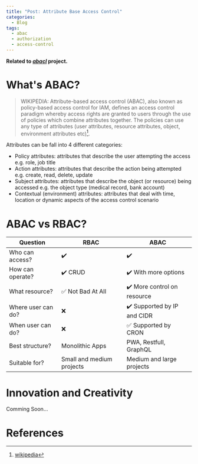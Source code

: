 ```yaml
---
title: "Post: Attribute Base Access Control"
categories:
  - Blog
tags:
  - abac
  - authorization
  - access-control
---
```


__Related to [*abacl*](https://vhidvz.github.io/projects/project-abac/) project.__

# What's ABAC?

> WIKIPEDIA: Attribute-based access control (ABAC), also known as policy-based access control for IAM, defines an access control paradigm whereby access rights are granted to users through the use of policies which combine attributes together. The policies can use any type of attributes (user attributes, resource attributes, object, environment attributes etc)[^1].

Attributes can be fall into 4 different categories:

- Policy attributes: attributes that describe the user attempting the access e.g. role, job title
- Action attributes: attributes that describe the action being attempted e.g. create, read, delete, update
- Subject attributes: attributes that describe the object (or resource) being accessed e.g. the object type (medical record, bank account)
- Contextual (environment) attributes: attributes that deal with time, location or dynamic aspects of the access control scenario

# ABAC vs RBAC?

| **Question**       | **RBAC**                                              | **ABAC**                                    |
| ------------------ | ----------------------------------------------------- | ------------------------------------------- |
| Who can access?    | :heavy_check_mark:                                    | :heavy_check_mark:                          |
| How can operate?   | :heavy_check_mark: CRUD                               | :heavy_check_mark: With more options        |
| What resource?     | :white_check_mark: Not Bad At All                     | :heavy_check_mark: More control on resource |
| Where user can do? | :x:                                                   | :heavy_check_mark: Supported by IP and CIDR |
| When user can do?  | :x:                                                   | :white_check_mark: Supported by CRON        |
| Best structure?    | Monolithic Apps                                       | PWA, Restfull, GraphQL                      |
| Suitable for?      | Small and medium projects                             | Medium and large projects                   |

# Innovation and Creativity

Comming Soon...

# References

[^1]: [wikipedia](https://en.wikipedia.org/wiki/Attribute-based_access_control)

